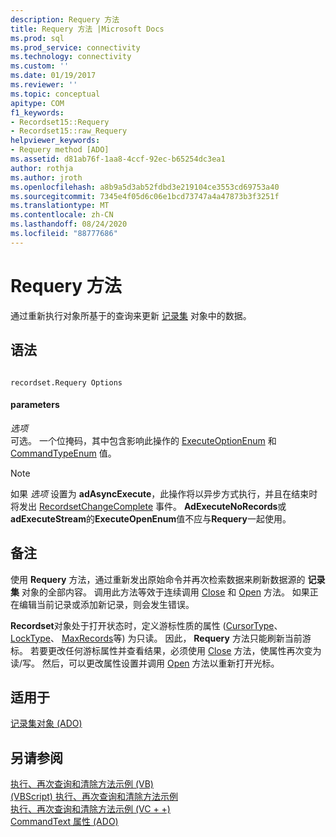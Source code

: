 ```yaml
---
description: Requery 方法
title: Requery 方法 |Microsoft Docs
ms.prod: sql
ms.prod_service: connectivity
ms.technology: connectivity
ms.custom: ''
ms.date: 01/19/2017
ms.reviewer: ''
ms.topic: conceptual
apitype: COM
f1_keywords:
- Recordset15::Requery
- Recordset15::raw_Requery
helpviewer_keywords:
- Requery method [ADO]
ms.assetid: d81ab76f-1aa8-4ccf-92ec-b65254dc3ea1
author: rothja
ms.author: jroth
ms.openlocfilehash: a8b9a5d3ab52fdbd3e219104ce3553cd69753a40
ms.sourcegitcommit: 7345e4f05d6c06e1bcd73747a4a47873b3f3251f
ms.translationtype: MT
ms.contentlocale: zh-CN
ms.lasthandoff: 08/24/2020
ms.locfileid: "88777686"
---
```

# <a name="requery-method"></a>Requery 方法
通过重新执行对象所基于的查询来更新 [记录集](./recordset-object-ado.md) 对象中的数据。  
  
## <a name="syntax"></a>语法  
  
```  
  
recordset.Requery Options  
```  
  
#### <a name="parameters"></a>parameters  
 *选项*  
 可选。 一个位掩码，其中包含影响此操作的 [ExecuteOptionEnum](./executeoptionenum.md) 和 [CommandTypeEnum](./commandtypeenum.md) 值。  
  
> [!NOTE]
>  如果 *选项* 设置为 **adAsyncExecute**，此操作将以异步方式执行，并且在结束时将发出 [RecordsetChangeComplete](./willchangerecordset-and-recordsetchangecomplete-events-ado.md) 事件。 **AdExecuteNoRecords**或**adExecuteStream**的**ExecuteOpenEnum**值不应与**Requery**一起使用。  
  
## <a name="remarks"></a>备注  
 使用 **Requery** 方法，通过重新发出原始命令并再次检索数据来刷新数据源的 **记录集** 对象的全部内容。 调用此方法等效于连续调用 [Close](./close-method-ado.md) 和 [Open](./open-method-ado-recordset.md) 方法。 如果正在编辑当前记录或添加新记录，则会发生错误。  
  
 **Recordset**对象处于打开状态时，定义游标性质的属性 ([CursorType](./cursortype-property-ado.md)、 [LockType](./locktype-property-ado.md)、 [MaxRecords](./maxrecords-property-ado.md)等) 为只读。 因此， **Requery** 方法只能刷新当前游标。 若要更改任何游标属性并查看结果，必须使用 [Close](./close-method-ado.md) 方法，使属性再次变为读/写。 然后，可以更改属性设置并调用 [Open](./open-method-ado-recordset.md) 方法以重新打开光标。  
  
## <a name="applies-to"></a>适用于  
 [记录集对象 (ADO)](./recordset-object-ado.md)  
  
## <a name="see-also"></a>另请参阅  
 [执行、再次查询和清除方法示例 (VB) ](./execute-requery-and-clear-methods-example-vb.md)   
 [ (VBScript) 执行、再次查询和清除方法示例 ](./execute-requery-and-clear-methods-example-vbscript.md)   
 [执行、再次查询和清除方法示例 (VC + +) ](./execute-requery-and-clear-methods-example-vc.md)   
 [CommandText 属性 (ADO)](./commandtext-property-ado.md)